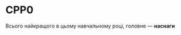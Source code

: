 # CPP0
Всього найкращого в цьому навчальному році, головне — **наснаги**






<!---
Programmers wear glasses because they can't C#
-->
